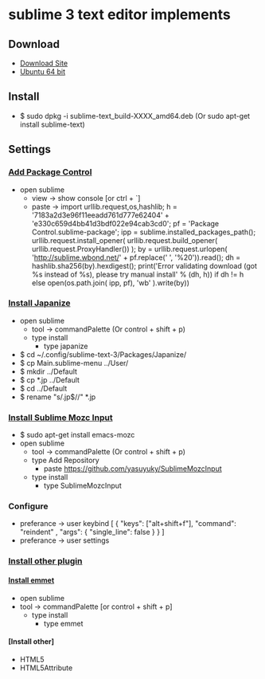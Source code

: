 sublime 3 text editor implements
================================

## Download
- [Download Site](http://www.sublimetext.com/3)
- [Ubuntu 64 bit](http://c758482.r82.cf2.rackcdn.com/sublime-text_build-3059_amd64.deb)

## Install
- $ sudo dpkg -i sublime-text_build-XXXX_amd64.deb (Or sudo apt-get install sublime-text)

## Settings

### [Add Package Control](https://sublime.wbond.net/installation)
- open sublime
    - view  -> show console [or ctrl + `]
    - paste -> import urllib.request,os,hashlib; h = '7183a2d3e96f11eeadd761d777e62404' + 'e330c659d4bb41d3bdf022e94cab3cd0'; pf = 'Package Control.sublime-package'; ipp = sublime.installed_packages_path(); urllib.request.install_opener( urllib.request.build_opener( urllib.request.ProxyHandler()) ); by = urllib.request.urlopen( 'http://sublime.wbond.net/' + pf.replace(' ', '%20')).read(); dh = hashlib.sha256(by).hexdigest(); print('Error validating download (got %s instead of %s), please try manual install' % (dh, h)) if dh != h else open(os.path.join( ipp, pf), 'wb' ).write(by))

### [Install Japanize](http://kwsktr.hatenablog.com/entry/2014/01/08/064300)
- open sublime
    - tool -> commandPalette (Or control + shift + p)
    - type install
        - type japanize
- $ cd ~/.config/sublime-text-3/Packages/Japanize/
- $ cp Main.sublime-menu ../User/
- $ mkdir ../Default
- $ cp *.jp ../Default
- $ cd ../Default
- $ rename "s/.jp$//" *.jp

### [Install Sublime Mozc Input](http://blog.livedoor.jp/hetianchang/archives/1892258.html)
- $ sudo apt-get install emacs-mozc
- open sublime
    - tool -> commandPalette (Or control + shift + p)
    - type Add Repository
        - paste https://github.com/yasuyuky/SublimeMozcInput
    - type install
        - type SublimeMozcInput

### Configure
- preferance -> user keybind
[
    {
        "keys": ["alt+shift+f"], "command": "reindent" , "args": { "single_line": false }
    }
]
- preferance -> user settings



### [Install other plugin](http://scotch.io/bar-talk/best-of-sublime-text-3-features-plugins-and-settings)

#### [Install emmet](http://emmet.io)
- open sublime
- tool -> commandPalette [or control + shift + p]
    - type install
        - type emmet

#### [Install other]
- HTML5
- HTML5Attribute




